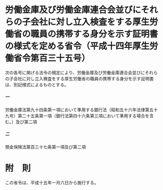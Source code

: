 # 労働金庫及び労働金庫連合会並びにそれらの子会社に対し立入検査をする厚生労働省の職員の携帯する身分を示す証明書の様式を定める省令（平成十四年厚生労働省令第百三十五号）
次の各号に掲げる法令の規定により、労働金庫及び労働金庫連合会並びにそれらの子会社に対し立入検査をする厚生労働省の職員の携帯する身分を示す証明書は、別記様式によるものとする。
##### 一
労働金庫法第九十四条第一項において準用する銀行法（昭和五十六年法律第五十九号）第二十五条第一項（銀行法第四十六条第三項において準用する場合を含む。）及び第二項
##### 二
預金保険法第百三十七条第一項及び第二項
# 附　則
この省令は、平成十五年一月六日から施行する。
